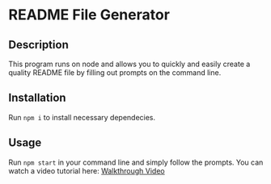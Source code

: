 # README File Generator

## Description

This program runs on node and allows you to quickly and easily create a quality README file by filling out prompts on the command line.

## Installation

Run `npm i` to install necessary dependecies.

## Usage

Run `npm start` in your command line and simply follow the prompts.
You can watch a video tutorial here: [Walkthrough Video](https://drive.google.com/file/d/1HlCkxghN8kaWxoUofiOiREjKHPq0kUW9/view?usp=drive_link)
